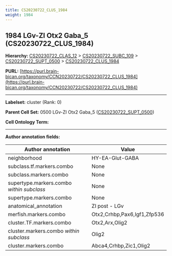 ```yaml
---
title: CS20230722_CLUS_1984
weight: 1984
---
```

## 1984 LGv-ZI Otx2 Gaba_5 (CS20230722_CLUS_1984)
<b>Hierarchy: </b>
[CS20230722_CLAS_12](../CS20230722_CLAS_12) >
[CS20230722_SUBC_109](../CS20230722_SUBC_109) >
[CS20230722_SUPT_0500](../CS20230722_SUPT_0500) >
[CS20230722_CLUS_1984](../CS20230722_CLUS_1984)

**PURL:** [https://purl.brain-bican.org/taxonomy/CCN20230722/CS20230722_CLUS_1984](https://purl.brain-bican.org/taxonomy/CCN20230722/CS20230722_CLUS_1984)

---


**Labelset:** cluster (Rank: 0)

**Parent Cell Set:** 0500 LGv-ZI Otx2 Gaba_5 ([CS20230722_SUPT_0500](../CS20230722_SUPT_0500))



**Cell Ontology Term:** 

[MARKER GENES.]: #


---

[TRANSFERRED ANNOTATIONS.]: #


[AUTHOR ANNOTATION FIELDS.]: #


**Author annotation fields:**

| Author annotation | Value |
|-------------------|-------|
|neighborhood|HY-EA-Glut-GABA|
|subclass.tf.markers.combo|None|
|subclass.markers.combo|None|
|supertype.markers.combo _within subclass_|None|
|supertype.markers.combo|None|
|anatomical_annotation|ZI post - LGv|
|merfish.markers.combo|Otx2,Crhbp,Pax6,Igf1,Zfp536|
|cluster.TF.markers.combo|Otx2,Arx,Olig2|
|cluster.markers.combo _within subclass_|Olig2|
|cluster.markers.combo|Abca4,Crhbp,Zic1,Olig2|
